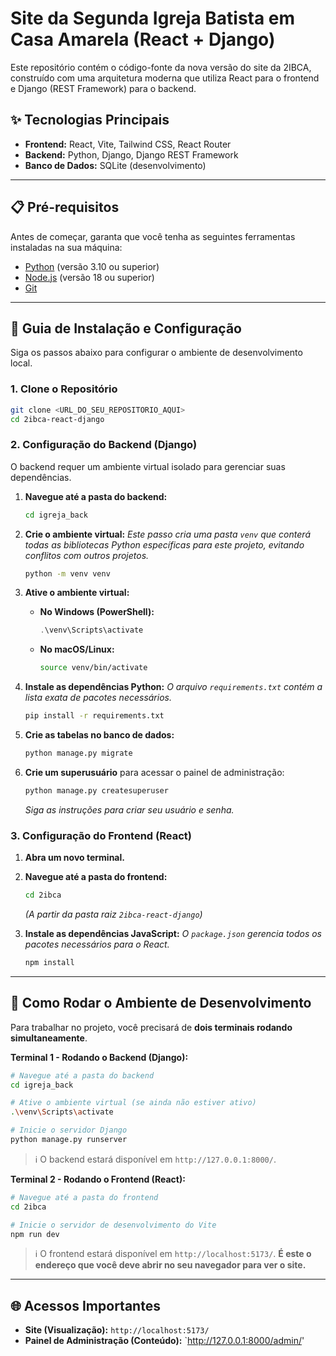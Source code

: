 # Site da Segunda Igreja Batista em Casa Amarela (React + Django)

Este repositório contém o código-fonte da nova versão do site da 2IBCA, construído com uma arquitetura moderna que utiliza React para o frontend e Django (REST Framework) para o backend.

## ✨ Tecnologias Principais

* **Frontend:** React, Vite, Tailwind CSS, React Router
* **Backend:** Python, Django, Django REST Framework
* **Banco de Dados:** SQLite (desenvolvimento)

---

## 📋 Pré-requisitos

Antes de começar, garanta que você tenha as seguintes ferramentas instaladas na sua máquina:
* [Python](https://www.python.org/downloads/) (versão 3.10 ou superior)
* [Node.js](https://nodejs.org/en/) (versão 18 ou superior)
* [Git](https://git-scm.com/downloads/)

---

## 🚀 Guia de Instalação e Configuração

Siga os passos abaixo para configurar o ambiente de desenvolvimento local.

### 1. Clone o Repositório

```bash
git clone <URL_DO_SEU_REPOSITORIO_AQUI>
cd 2ibca-react-django
```

### 2. Configuração do Backend (Django)

O backend requer um ambiente virtual isolado para gerenciar suas dependências.

1.  **Navegue até a pasta do backend:**
    ```bash
    cd igreja_back
    ```

2.  **Crie o ambiente virtual:**
    *Este passo cria uma pasta `venv` que conterá todas as bibliotecas Python específicas para este projeto, evitando conflitos com outros projetos.*
    ```bash
    python -m venv venv
    ```

3.  **Ative o ambiente virtual:**
    * **No Windows (PowerShell):**
        ```powershell
        .\venv\Scripts\activate
        ```
    * **No macOS/Linux:**
        ```bash
        source venv/bin/activate
        ```

4.  **Instale as dependências Python:**
    *O arquivo `requirements.txt` contém a lista exata de pacotes necessários.*
    ```bash
    pip install -r requirements.txt
    ```

5.  **Crie as tabelas no banco de dados:**
    ```bash
    python manage.py migrate
    ```

6.  **Crie um superusuário** para acessar o painel de administração:
    ```bash
    python manage.py createsuperuser
    ```
    *Siga as instruções para criar seu usuário e senha.*

### 3. Configuração do Frontend (React)

1.  **Abra um novo terminal.**
2.  **Navegue até a pasta do frontend:**
    ```bash
    cd 2ibca 
    ```
    *(A partir da pasta raiz `2ibca-react-django`)*

3.  **Instale as dependências JavaScript:**
    *O `package.json` gerencia todos os pacotes necessários para o React.*
    ```bash
    npm install
    ```

---

## 🏃 Como Rodar o Ambiente de Desenvolvimento

Para trabalhar no projeto, você precisará de **dois terminais rodando simultaneamente**.

**Terminal 1 - Rodando o Backend (Django):**
```bash
# Navegue até a pasta do backend
cd igreja_back

# Ative o ambiente virtual (se ainda não estiver ativo)
.\venv\Scripts\activate

# Inicie o servidor Django
python manage.py runserver
```
> ℹ️ O backend estará disponível em `http://127.0.0.1:8000/`.

**Terminal 2 - Rodando o Frontend (React):**
```bash
# Navegue até a pasta do frontend
cd 2ibca

# Inicie o servidor de desenvolvimento do Vite
npm run dev
```
> ℹ️ O frontend estará disponível em `http://localhost:5173/`. **É este o endereço que você deve abrir no seu navegador para ver o site.**

---

## 🌐 Acessos Importantes

* **Site (Visualização):** `http://localhost:5173/`
* **Painel de Administração (Conteúdo):** `http://127.0.0.1:8000/admin/'
